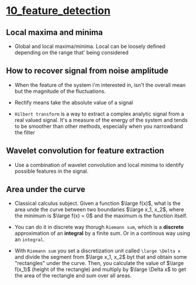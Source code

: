 # [10_feature_detection]()

## Local maxima and minima

- Global and local maxima/minima. Local can be loosely defined depending on the range that' being considered

## How to recover signal from noise amplitude

- When the feature of the system i'm interested in, isn't the overall mean but the magnitude of the fluctuations.

- Rectify means take the absolute value of a signal

- `Hilbert transform` is a way to extract a complex analytic signal from a real valued signal. It's a measure of the energy of the system and tends to be smoother than other methods, especially when you narrowband the filter 

## Wavelet convolution for feature extraction

- Use a combination of wavelet convolution and local minima to identify possible features in the signal.

## Area under the curve

- Classical calculus subject. Given a function $\large f(x)$, what is the area unde the curve between two boundaries $\large x_1, x_2$, where the minimum is $\large f(x) = 0$ and the maximum is the function itself.

- You can do it in discrete way thorugh `Riemann sum`, which is a **discrete** approximation of an **integral** by a finite sum. Or in a continous way using an `integral`.

- With `Riemann sum` you set a discretization unit called `\large \Delta x` and divide the segment from $\large x_1, x_2$ byt that and obtain some "rectangles" under the curve. Then, you calculate the value of $\large f(x_1)$ (height of the rectangle) and multiply by $\large \Delta x$ to get the area of the rectangle and sum over all areas.